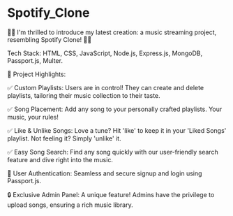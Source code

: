 # Spotify_Clone

🎵🚀 I'm thrilled to introduce my latest creation: a music streaming project, resembling Spotify Clone! 🚀🎵

Tech Stack: HTML, CSS, JavaScript, Node.js, Express.js, MongoDB, Passport.js, Multer.

🔑 Project Highlights:

✅ Custom Playlists: Users are in control! They can create and delete playlists, tailoring their music collection to their taste.

✅ Song Placement: Add any song to your personally crafted playlists. Your music, your rules!

✅ Like & Unlike Songs: Love a tune? Hit 'like' to keep it in your 'Liked Songs' playlist. Not feeling it? Simply 'unlike' it.

✅ Easy Song Search: Find any song quickly with our user-friendly search feature and dive right into the music.

🔐 User Authentication: Seamless and secure signup and login using Passport.js.

🔒 Exclusive Admin Panel: A unique feature! Admins have the privilege to upload songs, ensuring a rich music library.
